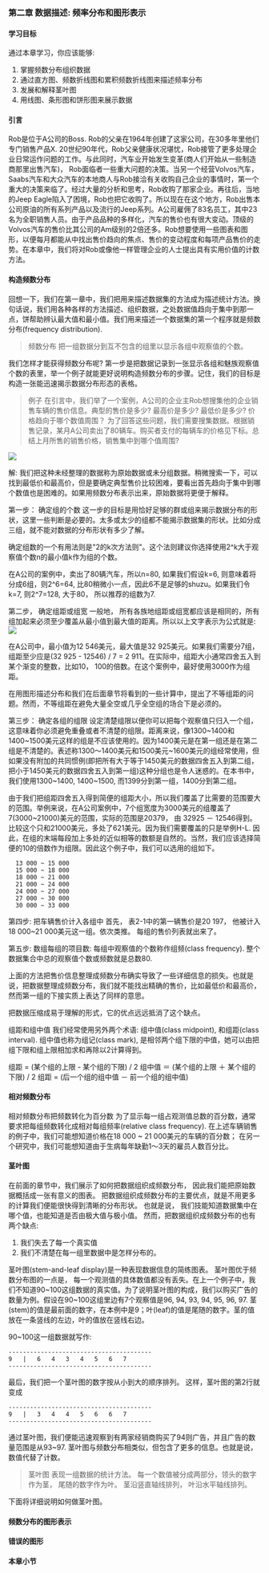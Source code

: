 ### 第二章 数据描述: 频率分布和图形表示

#### 学习目标
  通过本章学习，你应该能够:
  1. 掌握频数分布组织数据
  2. 通过直方图、频数折线图和累积频数折线图来描述频率分布
  3. 发展和解释茎叶图
  4. 用线图、条形图和饼形图来展示数据

#### 引言
  Rob是位于A公司的Boss. Rob的父亲在1964年创建了这家公司，在30多年里他们专门销售产品X. 20世纪90年代，Rob父亲健康状况堪忧，Rob接管了更多处理企业日常运作问题的工作。与此同时，汽车业开始发生变革(商人们开始从一些制造商那里出售汽车)， Rob面临者一些重大问题的决策。当另一个经营Volvos汽车，Saabs汽车和大众汽车的本地商人与Rob接洽有关收购自己企业的事情时，第一个重大的决策来临了。经过大量的分析和思考，Rob收购了那家企业。再往后，当地的Jeep Eagle陷入了困境，Rob也把它收购了。所以现在在这个地方，Rob出售本公司原油的所有系列产品以及流行的Jeep系列。A公司雇佣了83名员工，其中23名为全职销售人员。由于产品品种的多样化，汽车的售价也有很大变动。顶级的Volvos汽车的售价比其公司的Am级别的2倍还多。Rob想要使用一些图表和图形，以便每月都能从中找出售价趋向的焦点、售价的变动程度和每项产品售价的走势。在本章中，我们将对Rob或像他一样管理企业的人士提出具有实用价值的计数方法。

#### 构造频数分布
  回想一下，我们在第一章中，我们把用来描述数据集的方法成为描述统计方法。换句话说，我们用各种各样的方法描述、组织数据，之处数据值趋向于集中到那一点，饼帮助辨认最大值和最小值。我们用来描述一个数据集的第一个程序就是频数分布(frequency distribution).
> 频数分布 把一组数据分到互不包含的组里以显示各组中观察值的个数。

  我们怎样才能获得频数分布呢? 第一步是把数据记录到一张显示各组和魅族观察值个数的表里，举一个例子就能更好说明构造频数分布的步骤。记住，我们的目标是构造一张能迅速揭示数据分布形态的表格。
  
> 例子 在引言中，我们举了一个案例，A公司的企业主Rob想搜集他的企业销售车辆的售价信息。典型的售价是多少? 最高价是多少? 最低价是多少? 价格趋向于哪个数值周围？ 为了回答这些问题，我们需要搜集数据。根据销售记录，某月A公司卖出了80辆车。购买者支付的每辆车的价格见下标。总结上月所售的销售价格，销售集中到哪个值周围?

  ![](https://github.com/walkerqiao/walkman/blob/master/images/da/bizzstat_frequency_pandiyake.png)
  
  解: 我们把这种未经整理的数据称为原始数据或未分组数据。稍微搜索一下，可以找到最低价和最高价，但是要确定典型售价比较困难，要看出首先趋向于集中到哪个数值也是困难的。如果用频数分布表示出来，原始数据将更便于解释。
  
  第一步： 确定组的个数
  这一步的目标是用恰好足够的群或组来揭示数据分布的形状，这里一些判断是必要的。太多或太少的组都不能揭示数据集的形状。比如分成三组，就不能对数据的分布形状有多少了解。
  
  确定组数的一个有用法则是"2的k次方法则"。这个法则建议你选择使用2^k大于观察值个数n的最小值k作为组的个数。
  
  在A公司的案例中，卖出了80辆汽车，所以n=80, 如果我们假设k=6, 则意味着将分成6组，则2^6=64, 比80稍微小一点，因此6不是足够的shuzu。如果我们令k=7, 则2^7=128, 大于80， 所以推荐的组数为7.
  
  第二步， 确定组距或组宽 一般地， 所有各族地组距或组宽都应该是相同的，所有组加起来必须至少覆盖从最小值到最大值的距离。所以以上文字表示为公式就是:
  ![](https://github.com/walkerqiao/walkman/blob/master/images/da/bizzstat_frequency_group_width.png)
  
  在A公司中，最小值为12 546美元，最大值是32 925美元。如果我们需要分7组，组距至少应是(32 925 - 12546) / 7 = 2 911。在实际中，组距大小通常四舍五入到某个渐变的整数，比如10， 100的倍数。在这个案例中，最好使用3000作为组距。
  
  在用图形描述分布和我们在后面章节将看到的一些计算中，提出了不等组距的问题。然而，不等组距在避免大量全空或几乎全空组的场合下是必须的。
  
  第三步： 确定各组的组限 设定清楚组限以便你可以把每个观察值只归入一个组，这意味着你必须避免重叠或者不清楚的组限。距离来说，像1300~1400和1400~1500美元这样的组是不应该使用的。因为1400美元是在第一组还是在第二组是不清楚的。表述称1300～1400美元和1500美元~1600美元的组经常使用，但如果没有附加的共同惯例(即把所有大于等于1450美元的数据四舍五入到第二组，把小于1450美元的数据四舍五入到第一组)这种分组也是令人迷惑的。在本书中，我们使用1300~1400, 1400~1500, 而1399分到第一组，1400分到第二组。
  
  由于我们把组距四舍五入得到简便的组距大小，所以我们覆盖了比需要的范围要大的范围。举例来说，在A公司案例中，7个组宽度为3000美元的组覆盖了7(3000~21000)美元的范围，实际的范围是20379， 由 32925 － 12546得到。比较这个只和21000美元，多处了621美元。因为我们需要覆盖的只是举例H-L. 因此，在组的末端每段加上多处的近似相等的数额是自然的。当然，我们应该选择简便的10的倍数作为组限。因此这个例子中，我们可以选用的组如下。
```
  13 000 ~ 15 000
  15 000 ~ 18 000
  18 000 ~ 21 000
  21 000 ~ 24 000
  24 000 ~ 27 000
  27 000 ~ 30 000
  30 000 ~ 33 000
```
  第四步: 把车辆售价计入各组中 首先， 表2-1中的第一辆售价是20 197， 他被计入18 000~21 000美元这一组。依次类推。 每组的售价列表就出来了。
  
  第五步: 数组每组的项目数: 每组中观察值的个数称作组频(class frequency). 整个数据集合中总的观察值个数或频数就是总数80.
  
  上面的方法把售价信息整理成频数分布确实导致了一些详细信息的损失。也就是说，把数据整理成频数分布，我们就不能找出精确的售价，比如最低价和最高价， 然而第一组的下接实质上表达了同样的意思。 
  
  把数据压缩成易于理解的形式，它的优点远远抵消了这个缺点。

  组距和组中值
  我们经常使用另外两个术语: 组中值(class midpoint), 和组距(class interval). 组中值也称为组记(class mark), 是相邻两个组下限的中值，她可以由把组下限和组上限相加求和再除以2计算得到。
  
  组距 = (某个组的上限 - 某个组的下限) / 2
  组中值 ＝ (某个组的上限 ＋ 某个组的下限) / 2
  组距 = (后一个组的组中值 － 前一个组的组中值)

#### 相对频数分布
  相对频数分布把频数转化为百分数
  为了显示每一组占观测值总数的百分数，通常要求把每组频数转化成相对每组频率(relative class frequency). 在上述车辆销售的例子中，我们可能想知道价格在18 000 ~ 21 000美元的车辆的百分数； 在另一个研究中，我们可能想知道由于生病每年缺勤1～3天的雇员人数百分比。

#### 茎叶图
  在前面的章节中，我们展示了如何把数据组织成频数分布， 因此我们能把原始数据概括成一张有意义的图表。 把数据组织成频数分布的主要优点，就是不用更多的计算我们便能很快得到清晰的分布形状。 也就是说， 我们技能知道数据集中在哪个值，也能知道是否由极大值与极小值。 然而，把数据组织成频数分布的也有两个缺点:
  1. 我们失去了每一个真实值
  2. 我们不清楚在每一组里数据中是怎样分布的。
  
  茎叶图(stem-and-leaf display)是一种表现数据信息的简练图表。 茎叶图优于频数分布图的一点是， 每一个观测值的具体数值都没有丢失。在上一个例子中，我们不知道90~100这组数据的真实值。为了说明茎叶图的构成，我们以购买广告的数量为例。假设在90~100这组里边有7个观察值是96, 94, 93, 94, 95, 96, 97. 茎(stem)的值是最前面的数字，在本例中是9；叶(leaf)的值是尾随的数字。茎的值放在一条竖线的左边，叶的值放在竖线右边。

  90~100这一组数据就写作:
```
----------------------------------------
9   |   6   4   3   4   5   6   7
----------------------------------------
```
  最后，我们把一个茎叶图的数字按从小到大的顺序排列。 这样，茎叶图的第2行就变成
```
----------------------------------------
9   |   3   4   4   5   6   6   7
----------------------------------------
```
  通过茎叶图，我们便能迅速观察到有两家经销商购买了94则广告，并且广告的数量范围是从93~97. 茎叶图与频数分布相类似，但包含了更多的信息。也就是说，数值代替了计数。
  
> 茎叶图 表现一组数据的统计方法。 每一个数值被分成两部分，领头的数字作为茎， 尾随的数字作为叶。 茎沿竖直轴线排列， 叶沿水平轴线排列。

  下面将详细说明如何做茎叶图。
  
  

#### 频数分布的图形表示

#### 错误的图形

#### 本章小节
